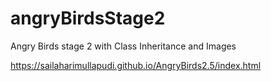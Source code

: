 # angryBirdsStage2
Angry Birds stage 2 with Class Inheritance and Images

https://sailaharimullapudi.github.io/AngryBirds2.5/index.html
